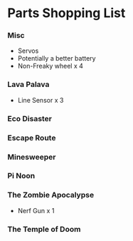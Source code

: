 # Parts Shopping List

### Misc
* Servos
* Potentially a better battery
* Non-Freaky wheel x 4

### Lava Palava
* Line Sensor x 3

### Eco Disaster

### Escape Route

### Minesweeper

### Pi Noon

### The Zombie Apocalypse
* Nerf Gun x 1

### The Temple of Doom
